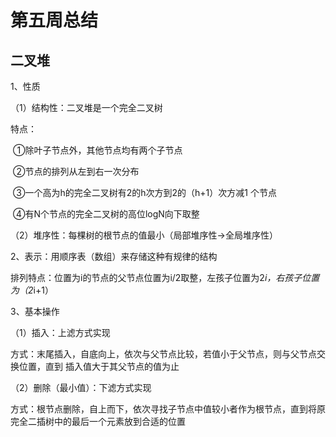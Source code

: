 # 第五周总结

## 二叉堆

1、性质

（1）结构性：二叉堆是一个完全二叉树

特点：

​        ①除叶子节点外，其他节点均有两个子节点

​        ②节点的排列从左到右一次分布

​       ③一个高为h的完全二叉树有2的h次方到2的（h+1）次方减1 个节点

​       ④有N个节点的完全二叉树的高位logN向下取整

（2）堆序性：每棵树的根节点的值最小（局部堆序性->全局堆序性）

2、表示：用顺序表（数组）来存储这种有规律的结构

排列特点：位置为i的节点的父节点位置为i/2取整，左孩子位置为2*i，右孩子位置为（2*i+1）

3、基本操作

（1）插入：上滤方式实现

 方式：末尾插入，自底向上，依次与父节点比较，若值小于父节点，则与父节点交换位置，直到  插入值大于其父节点的值为止

（2）删除（最小值）：下滤方式实现

方式：根节点删除，自上而下，依次寻找子节点中值较小者作为根节点，直到将原完全二插树中的最后一个元素放到合适的位置

